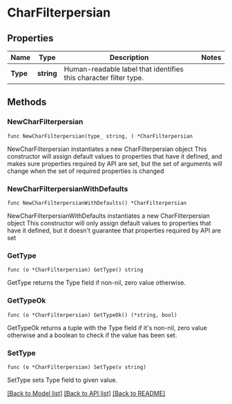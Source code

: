 # CharFilterpersian

## Properties

Name | Type | Description | Notes
------------ | ------------- | ------------- | -------------
**Type** | **string** | Human-readable label that identifies this character filter type. | 

## Methods

### NewCharFilterpersian

`func NewCharFilterpersian(type_ string, ) *CharFilterpersian`

NewCharFilterpersian instantiates a new CharFilterpersian object
This constructor will assign default values to properties that have it defined,
and makes sure properties required by API are set, but the set of arguments
will change when the set of required properties is changed

### NewCharFilterpersianWithDefaults

`func NewCharFilterpersianWithDefaults() *CharFilterpersian`

NewCharFilterpersianWithDefaults instantiates a new CharFilterpersian object
This constructor will only assign default values to properties that have it defined,
but it doesn't guarantee that properties required by API are set

### GetType

`func (o *CharFilterpersian) GetType() string`

GetType returns the Type field if non-nil, zero value otherwise.

### GetTypeOk

`func (o *CharFilterpersian) GetTypeOk() (*string, bool)`

GetTypeOk returns a tuple with the Type field if it's non-nil, zero value otherwise
and a boolean to check if the value has been set.

### SetType

`func (o *CharFilterpersian) SetType(v string)`

SetType sets Type field to given value.



[[Back to Model list]](../README.md#documentation-for-models) [[Back to API list]](../README.md#documentation-for-api-endpoints) [[Back to README]](../README.md)


